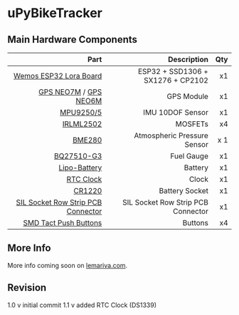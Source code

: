 # uPyBikeTracker

## Main Hardware Components
| Part  | Description |  Qty |
|-:|-:|-:|
| [Wemos ESP32 Lora Board](https://www.banggood.com/2Pcs-Wemos-TTGO-LORA32-868915Mhz-ESP32-LoRa-OLED-0_96-Inch-Blue-Display-p-1239769.html?p=QW0903761303201409LG) | ESP32 + SSD1306 + SX1276 + CP2102| x1 |
| [GPS NEO7M](https://www.banggood.com/Ublox-NEO-7M-Flight-Controller-GPS-Module-Built-in-Data-Memory-p-973621.html?p=QW0903761303201409LG) / [GPS NEO6M](https://www.banggood.com/GY-NEO6MV2-New-NEO-6M-GPS-Module-NEO6MV2-with-Flight-Control-EEPROM-MWC-APM2_5-Large-Antenna-p-1348935.html?p=QW0903761303201409LG) | GPS Module| x1|
|[MPU9250/5](https://www.banggood.com/MPU-9250-GY-9250-9-Axis-Sensor-Module-I2C-SPI-Communication-Board-For-Arduino-p-1227241.html?p=QW0903761303201409LG)| IMU 10DOF Sensor| x1 |
|[IRLML2502](https://www.ebay.de/itm/20PCS-IRLML2502-ORIGINAL-MOSFET-N-CH-20V-4-2A-SOT-23-/162711066575) | MOSFETs | x4 | 
|[BME280](https://www.banggood.com/CJMCU-280E-BME280-High-Precision-Atmospheric-Pressure-Sensor-For-Arduino-p-1103115.html?p=QW0903761303201409LG)| Atmospheric Pressure Sensor| x 1|
|[BQ27510-G3](http://www.ti.com/product/bq27510-g3/description) | Fuel Gauge |x1|
|[Lipo-Battery](https://www.banggood.com/ZOP-Power-3_7V-850mAh-1S-25C-Lipo-Battery-p-1013586.html?p=QW0903761303201409LG)| Battery| x1|
|[RTC Clock](https://www.conrad.de/de/ds1339u-33-tr-rtc-clockcalendar-i2c-interface-msop8-800202661.html)| Clock| x1 |
|[CR1220](https://www.conrad.de/de/knopfzellenhalter-1-cr-1216-cr-1220-horizontal-oberflaechenmontage-smd-l-x-b-x-h-1892-x-1207-x-318-mm-keystone-300-651317.html)| Battery Socket| x1 |
|[SIL Socket Row Strip PCB Connector](https://www.banggood.com/5-Pair-40-Pin-2_54mm-Male-Female-SIL-Socket-Row-Strip-PCB-Connector-p-953486.html?p=QW0903761303201409LG)| SIL Socket Row Strip PCB Connector | x1|
|[SMD Tact Push Buttons](https://www.banggood.com/100pcs-3-x-6-x-2_5mm-DC-12V-0_5A-SMD-Tact-Push-Button-Switch-p-1202259.html?p=QW0903761303201409LG)| Buttons| x4|

## More Info
More info coming soon on [lemariva.com](https://lemariva.com).

## Revision
1.0 v initial commit 
1.1 v added RTC Clock (DS1339)